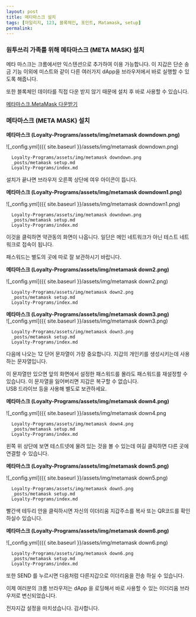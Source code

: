 ```yaml
---
layout: post
title: 메타마스크 설치
tags: [마일리지, 123, 블록체인, 포인트, Matamask, setup] 
permalink: 
---
```



### 원투쓰리 가족를 위해 메타마스크 (META MASK) 설치

메타 마스크는 크롬에서만 익스텐션으로 추가하여 이용 가능합니다.
이 지갑은 단순 송금 기능 이외에 미스트와 같이 다른 여러가지 dApp을 브라우저에서 바로 실행할 수 있도록 해줍니다.

또한 블록체인 데이타를 직접 다운 받지 않기 때문에 설치 후 바로 사용할 수 있습니다.

[메타마스크.MetaMask 다운받기](https://chrome.google.com/webstore/detail/metamask/nkbihfbeogaeaoehlefnkodbefgpgknn)


### 메타마스크 (META MASK) 설치  

**메타마스크 (Loyalty-Programs/assets/img/metamask downdown.png)**  

 ![_config.yml]({{ site.baseurl }}/assets/img/metamask downdown.png)  

      Loyalty-Programs/assets/img/metamask downdown.png
      _posts/metamask setup.md      
      Loyalty-Programs/index.md
    
    

설치가 끝나면 브라우저 오른쪽 상단에 여우 아이콘이 뜹니다.


**메타마스크 (Loyalty-Programs/assets/img/metamask downdown1.png)**  

![_config.yml]({{ site.baseurl }}/assets/img/metamask downdown1.png)  

      Loyalty-Programs/assets/img/metamask downdown.png
      _posts/metamask setup.md      
      Loyalty-Programs/index.md


이것을 클릭하면 약관동의 화면이 나옵니다. 일단은 메인 네트워크가 아닌 테스트 네트워크로 접속이 됩니다.

패스워드는 별도의 곳에 따로 잘 보관하시기 바랍니다.

**메타마스크 (Loyalty-Programs/assets/img/metamask down2.png)**  

![_config.yml]({{ site.baseurl }}/assets/img/metamask down2.png)

      Loyalty-Programs/assets/img/metamask down2.png
      _posts/metamask setup.md      
      Loyalty-Programs/index.md




**메타마스크 (Loyalty-Programs/assets/img/metamask down3.png)**    
![_config.yml]({{ site.baseurl }}/assets/img/metamask down3.png)  

      Loyalty-Programs/assets/img/metamask down3.png
      _posts/metamask setup.md      
      Loyalty-Programs/index.md



다음에 나오는 12 단어 문자열이 가장 중요합니다. 지갑의 개인키를 생성시키는데 사용하는 문자열입니다.

이 문자열만 있으면 앞의 화면에서 설정한 패스워드를 몰라도 패스워드를 재설정할 수 있습니다.
이 문자열을 잃어버리면 지갑은 복구할 수 없습니다.   
USB 드라이브 등을 사용해 별도로 보관하세요.  
  
**메타마스크 (Loyalty-Programs/assets/img/metamask down4.png)**   

![_config.yml]({{ site.baseurl }}/assets/img/metamask down4.png  

      Loyalty-Programs/assets/img/metamask down4.png
      _posts/metamask setup.md      
      Loyalty-Programs/index.md


왼쪽 위 상단에 보면 테스트넷에 물려 있는 것을 볼 수 있는데 여길 클릭하면 다른 곳에 연결할 수 있습니다.


**메타마스크 (Loyalty-Programs/assets/img/metamask down5.png)**  

![_config.yml]({{ site.baseurl }}/assets/img/metamask down5.png)  

      Loyalty-Programs/assets/img/metamask down5.png
      _posts/metamask setup.md      
      Loyalty-Programs/index.md



빨간색 테두리 안을 클릭하시면 자신의 이더리움 지갑주소를 복사 또는 QR코드를 확인 하실수 있습니다.

**메타마스크 (Loyalty-Programs/assets/img/metamask down6.png)**  

![_config.yml]({{ site.baseurl }}/assets/img/metamask down6.png)  

      Loyalty-Programs/assets/img/metamask down6.png
      _posts/metamask setup.md      
      Loyalty-Programs/index.md



또한 SEND 를 누르시면 다음처럼 다른지갑으로 이더리움을 전송 하실 수 있습니다.

이제 여러분의 크롬 브라우저는 dApp 을 로딩해서 바로 사용할 수 있는 이더리움 브라우저로 변신되었습니다.

전자지갑 설정을 마치셨습니다.
감사합니다.

